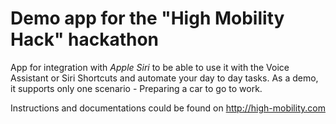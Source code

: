 # Demo app for the "High Mobility Hack" hackathon

App for integration with _Apple Siri_ to be able to use it with the Voice Assistant or Siri Shortcuts and automate your day to day tasks. As a demo, it supports only one scenario - Preparing a car to go to work.

Instructions and documentations could be found on http://high-mobility.com
